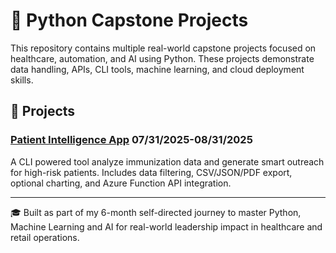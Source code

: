 # 🧠 Python Capstone Projects

This repository contains multiple real-world capstone projects focused on healthcare, automation, and AI using Python. These projects demonstrate data handling, APIs, CLI tools, machine learning, and cloud deployment skills.

## 📁 Projects

### [Patient Intelligence App](./Patient_intelligence_app) 07/31/2025-08/31/2025
A CLI powered tool analyze immunization data and generate smart outreach for high-risk patients. Includes data filtering, CSV/JSON/PDF export, optional charting, and Azure Function API integration.



---

🎓 Built as part of my 6-month self-directed journey to master Python, Machine Learning and AI for real-world leadership impact in healthcare and retail operations.

